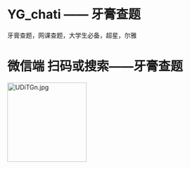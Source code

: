 # YG_chati —— 牙膏查题
牙膏查题，网课查题，大学生必备，超星，尔雅


# 微信端 扫码或搜索——牙膏查题

<img src="https://s1.ax1x.com/2020/07/16/UDiTGn.jpg" alt="UDiTGn.jpg" border="0" width="180" height="180" />
